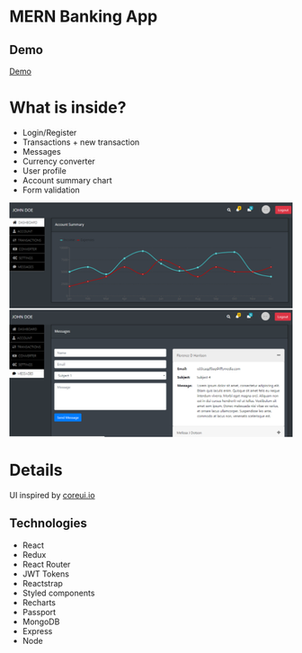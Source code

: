# MERN Banking App

## Demo

[Demo](https://glacial-woodland-93692.herokuapp.com/login)

# What is inside?

* Login/Register
* Transactions + new transaction
* Messages
* Currency converter
* User profile
* Account summary chart
* Form validation

![Panel](screenshots/panel.png?raw=true)
![Messages](screenshots/messages.png?raw=true)

# Details
UI inspired by [coreui.io](https://coreui.io/react/)

## Technologies

* React
* Redux
* React Router
* JWT Tokens
* Reactstrap
* Styled components
* Recharts
* Passport
* MongoDB
* Express
* Node
